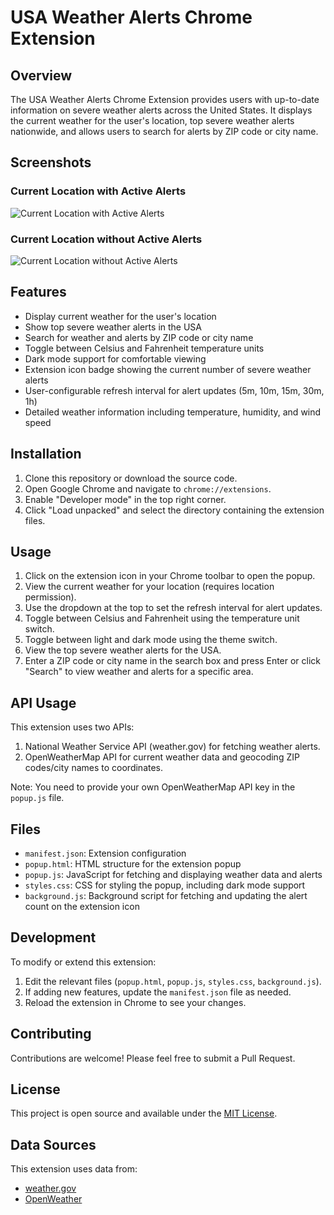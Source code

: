 # USA Weather Alerts Chrome Extension

## Overview

The USA Weather Alerts Chrome Extension provides users with up-to-date information on severe weather alerts across the United States. It displays the current weather for the user's location, top severe weather alerts nationwide, and allows users to search for alerts by ZIP code or city name.

## Screenshots

### Current Location with Active Alerts
![Current Location with Active Alerts](https://imagedelivery.net/f5tF3V4WaB6L98qcq1rX5w/c5a5c5a0-9c1f-4e0e-8c7f-b4f4b5b8c100/public)

### Current Location without Active Alerts
![Current Location without Active Alerts](https://imagedelivery.net/f5tF3V4WaB6L98qcq1rX5w/c5a5c5a0-9c1f-4e0e-8c7f-b4f4b5b8c200/public)

## Features

- Display current weather for the user's location
- Show top severe weather alerts in the USA
- Search for weather and alerts by ZIP code or city name
- Toggle between Celsius and Fahrenheit temperature units
- Dark mode support for comfortable viewing
- Extension icon badge showing the current number of severe weather alerts
- User-configurable refresh interval for alert updates (5m, 10m, 15m, 30m, 1h)
- Detailed weather information including temperature, humidity, and wind speed

## Installation

1. Clone this repository or download the source code.
2. Open Google Chrome and navigate to `chrome://extensions`.
3. Enable "Developer mode" in the top right corner.
4. Click "Load unpacked" and select the directory containing the extension files.

## Usage

1. Click on the extension icon in your Chrome toolbar to open the popup.
2. View the current weather for your location (requires location permission).
3. Use the dropdown at the top to set the refresh interval for alert updates.
4. Toggle between Celsius and Fahrenheit using the temperature unit switch.
5. Toggle between light and dark mode using the theme switch.
6. View the top severe weather alerts for the USA.
7. Enter a ZIP code or city name in the search box and press Enter or click "Search" to view weather and alerts for a specific area.

## API Usage

This extension uses two APIs:

1. National Weather Service API (weather.gov) for fetching weather alerts.
2. OpenWeatherMap API for current weather data and geocoding ZIP codes/city names to coordinates.

Note: You need to provide your own OpenWeatherMap API key in the `popup.js` file.

## Files

- `manifest.json`: Extension configuration
- `popup.html`: HTML structure for the extension popup
- `popup.js`: JavaScript for fetching and displaying weather data and alerts
- `styles.css`: CSS for styling the popup, including dark mode support
- `background.js`: Background script for fetching and updating the alert count on the extension icon

## Development

To modify or extend this extension:

1. Edit the relevant files (`popup.html`, `popup.js`, `styles.css`, `background.js`).
2. If adding new features, update the `manifest.json` file as needed.
3. Reload the extension in Chrome to see your changes.

## Contributing

Contributions are welcome! Please feel free to submit a Pull Request.

## License

This project is open source and available under the [MIT License](LICENSE).

## Data Sources

This extension uses data from:
- [weather.gov](https://www.weather.gov/)
- [OpenWeather](https://openweathermap.org/)
